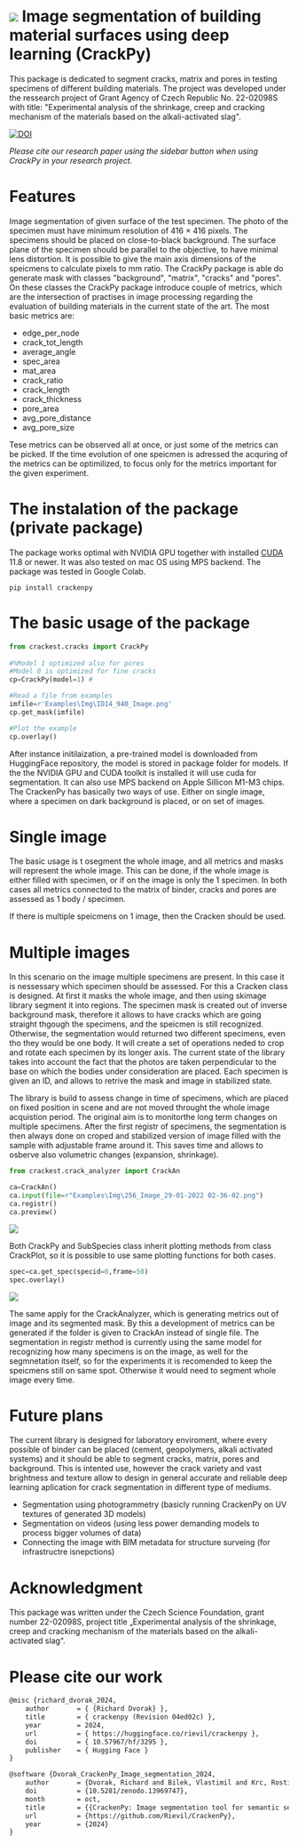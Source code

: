 ![](https://github.com/Rievil/CrackPy/blob/main/Examples/Plots/Example.png)
Image segmentation of building material surfaces using deep learning (CrackPy)
=================================================================

This package is dedicated to segment cracks, matrix and pores in testing specimens of different building materials. The project was developed under the ressearch project of Grant Agency of Czech Republic No. 22-02098S with title: "Experimental analysis of the shrinkage, creep and cracking mechanism of the materials based on the alkali-activated slag".

[![DOI](https://zenodo.org/badge/734478397.svg)](https://doi.org/10.5281/zenodo.13969747)

_Please cite our research paper using the sidebar button when using CrackPy in your research project._

Features
============================
Image segmentation of given surface of the test specimen. The photo of the specimen must have minimum resolution of 416 $\times$ 416 pixels.
The specimens should be placed on close-to-black background. The surface plane of the specimen should be parallel to the objective, to have minimal lens distortion. It is possible to give the main axis dimensions of the speicmens to calculate pixels to mm ratio.
The CrackPy package is able do generate mask with classes "background", "matrix", "cracks" and "pores". On these classes the CrackPy package introduce couple of metrics, which are the intersection of practises in image processing regarding the evaluation of building materials in the current state of the art. The most basic metrics are:

- edge_per_node
- crack_tot_length
- average_angle
- spec_area
- mat_area
- crack_ratio
- crack_length
- crack_thickness
- pore_area
- avg_pore_distance
- avg_pore_size

Tese metrics can be observed all at once, or just some of the metrics can be picked. If the time evolution of one speicmen is adressed the acquring of the metrics can be optimilized, to focus only for the metrics important for the given experiment.

The instalation of the package (private package)
============================
The package works optimal with NVIDIA GPU together with installed [CUDA](https://developer.nvidia.com/cuda-toolkit) 11.8 or newer. It was also tested on mac OS using MPS backend. The package was tested in Google Colab.
```
pip install crackenpy

```

The basic usage of the package 
=============================

```Python
from crackest.cracks import CrackPy
 
#%Model 1 optimized also for pores
#Model 0 is optimized for fine cracks
cp=CrackPy(model=1) #

#Read a file from examples
imfile=r'Examples\Img\ID14_940_Image.png' 
cp.get_mask(imfile)

#Plot the example
cp.overlay()
```

After instance initilaization, a pre-trained model is downloaded from HuggingFace repository, the model is stored in package folder for models. If the the NVIDIA GPU and CUDA toolkit is installed it will use cuda for segmentation. It can also use MPS backend on Apple Sillicon M1-M3 chips. The CrackenPy has basically two ways of use. Either on single image, where a specimen on dark background is placed, or on set of images. 

Single image
=============================
The basic usage is t osegment the whole image, and all metrics and masks will represent the whole image. This can be done, if the whole image is either filled with specimen, or if on the image is only the 1 specimen. In both cases all metrics connected to the matrix of binder, cracks and pores are assessed as 1 body / specimen.

If there is multiple speicmens on 1 image, then the Cracken should be used.

Multiple images
=============================
In this scenario on the image multiple specimens are present. In this case it is nessessary which specimen should be assessed. For this a Cracken class is designed. At first it masks the whole image, and then using skimage library segment it into regions. The specimen mask is created out of inverse background mask, therefore it allows to have cracks which are going straight thgough the specimens, and the speicmen is still recognized. Otherwise, the segmentation would returned two different specimens, even tho they would be one body. It will create a set of operations neded to crop and rotate each specimen by its longer axis. The current state of the library takes into account the fact that the photos are taken perpendicular to the base on which the bodies under consideration are placed. Each specimen is given an ID, and allows to retrive the mask and image in stabilized state.

The library is build to assess change in time of specimens, which are placed on fixed position in scene and are not moved throught the whole image acquistion period. The original aim is to monitorthe long term changes on multiple specimens. After the first registr of specimens, the segmentation is then always done on croped and stabilized version of image filled with the sample with adjustable frame around it. This saves time and allows to osberve also volumetric changes (expansion, shrinkage). 

```Python
from crackest.crack_analyzer import CrackAn

ca=CrackAn()
ca.input(file=r"Examples\Img\256_Image_29-01-2022 02-36-02.png")
ca.registr()
ca.preview()

```
![](https://github.com/Rievil/CrackPy/blob/main/Examples/Plots/Multiple_registr.png)

Both CrackPy and SubSpecies class inherit plotting methods from class CrackPlot, so it is possible to use same plotting functions for both cases.

```Python
spec=ca.get_spec(specid=0,frame=50)
spec.overlay()
```
![](https://github.com/Rievil/CrackPy/blob/main/Examples/Plots/Subspec.png)


The same apply for the CrackAnalyzer, which is generating metrics out of image and its segmented mask. By this a development of metrics can be generated if the folder is given to CrackAn instead of single file. The segmentation in registr method is currently using the same model for recognizing how many specimens is on the image, as well for the segmnetation itself, so for the experiments it is recomended to keep the speicmens still on same spot. Otherwise it would need to segment whole image every time.

Future plans
=============================
The current library is designed for laboratory enviroment, where every possible of binder can be placed (cement, geopolymers, alkali activated systems) and it should be able to segment cracks, matrix, pores and background. This is intented use, however the crack variety and vast brightness and texture allow to design in general accurate and reliable deep learning aplication for crack 
segmentation in different type of mediums.

- Segmentation using photogrammetry (basicly running CrackenPy on UV textures of generated 3D models)
- Segmentation on videos (using less power demanding models to process bigger volumes of data)
- Connecting the image with BIM metadata for structure surveing (for infrastructre isnepctions)


Acknowledgment
=============================
This package was written under the Czech Science Foundation, grant number 22-02098S, project title „Experimental analysis of the shrinkage, creep and cracking mechanism of the materials based on the alkali-activated slag“.

Please cite our work
========================
```latex
@misc {richard_dvorak_2024,
	author       = { {Richard Dvorak} },
	title        = { crackenpy (Revision 04ed02c) },
	year         = 2024,
	url          = { https://huggingface.co/rievil/crackenpy },
	doi          = { 10.57967/hf/3295 },
	publisher    = { Hugging Face }
}

@software {Dvorak_CrackenPy_Image_segmentation_2024,
	author       = {Dvorak, Richard and Bilek, Vlastimil and Krc, Rostislav and Kucharczykova, Barbara},
	doi          = {10.5281/zenodo.13969747},
	month        = oct,
	title        = {{CrackenPy: Image segmentation tool for semantic segmentation of building material surfaces using deep learning}},
	url          = {https://github.com/Rievil/CrackenPy},
	year         = {2024}
}
```
